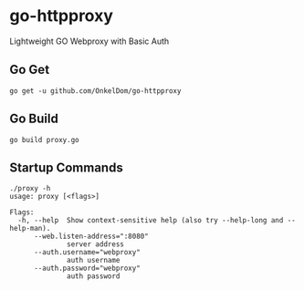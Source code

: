 # go-httpproxy
Lightweight GO Webproxy with Basic Auth

## Go Get
```
go get -u github.com/OnkelDom/go-httpproxy
```

## Go Build
```
go build proxy.go
```

## Startup Commands
```
./proxy -h
usage: proxy [<flags>]

Flags:
  -h, --help  Show context-sensitive help (also try --help-long and --help-man).
      --web.listen-address=":8080"  
              server address
      --auth.username="webproxy"  
              auth username
      --auth.password="webproxy"  
              auth password
```
